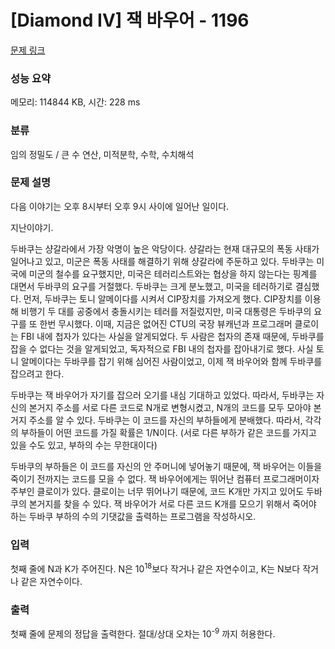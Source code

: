 # [Diamond IV] 잭 바우어 - 1196 

[문제 링크](https://www.acmicpc.net/problem/1196) 

### 성능 요약

메모리: 114844 KB, 시간: 228 ms

### 분류

임의 정밀도 / 큰 수 연산, 미적분학, 수학, 수치해석

### 문제 설명

<p>다음 이야기는 오후 8시부터 오후 9시 사이에 일어난 일이다.</p>

<p>지난이야기.</p>

<p>두바쿠는 샹갈라에서 가장 악명이 높은 악당이다. 샹갈라는 현재 대규모의 폭동 사태가 일어나고 있고, 미군은 폭동 사태를 해결하기 위해 샹갈라에 주둔하고 있다. 두바쿠는 미국에 미군의 철수를 요구했지만, 미국은 테러리스트와는 협상을 하지 않는다는 핑계를 대면서 두바쿠의 요구를 거절했다. 두바쿠는 크게 분노했고, 미국을 테러하기로 결심했다. 먼저, 두바쿠는 토니 알메이다를 시켜서 CIP장치를 가져오게 했다. CIP장치를 이용해 비행기 두 대를 공중에서 충돌시키는 테러를 저질렀지만, 미국 대통령은 두바쿠의 요구를 또 한번 무시했다. 이때, 지금은 없어진 CTU의 국장 뷰캐넌과 프로그래머 클로이는 FBI 내에 첩자가 있다는 사실을 알게되었다. 두 사람은 첩자의 존재 때문에, 두바쿠를 잡을 수 없다는 것을 알게되었고, 독자적으로 FBI 내의 첩자를 잡아내기로 했다. 사실 토니 알메이다는 두바쿠를 잡기 위해 심어진 사람이었고, 이제 잭 바우어와 함께 두바쿠를 잡으려고 한다.</p>

<p>두바쿠는 잭 바우어가 자기를 잡으러 오기를 내심 기대하고 있었다. 따라서, 두바쿠는 자신의 본거지 주소를 서로 다른 코드로 N개로 변형시켰고, N개의 코드를 모두 모아야 본거지 주소를 알 수 있다. 두바쿠는 이 코드를 자신의 부하들에게 분배했다. 따라서, 각각의 부하들이 어떤 코드를 가질 확률은 1/N이다. (서로 다른 부하가 같은 코드를 가지고 있을 수도 있고, 부하의 수는 무한대이다)</p>

<p>두바쿠의 부하들은 이 코드를 자신의 안 주머니에 넣어놓기 때문에, 잭 바우어는 이들을 죽이기 전까지는 코드를 모을 수 없다. 잭 바우어에게는 뛰어난 컴퓨터 프로그래머이자 주부인 클로이가 있다. 클로이는 너무 뛰어나기 때문에, 코드 K개만 가지고 있어도 두바쿠의 본거지를 찾을 수 있다. 잭 바우어가 서로 다른 코드 K개를 모으기 위해서 죽어야 하는 두바쿠 부하의 수의 기댓값을 출력하는 프로그램을 작성하시오.</p>

### 입력 

 <p>첫째 줄에 N과 K가 주어진다. N은 10<sup>18</sup>보다 작거나 같은 자연수이고, K는 N보다 작거나 같은 자연수이다.</p>

### 출력 

 <p>첫째 줄에 문제의 정답을 출력한다. 절대/상대 오차는 10<sup>-9</sup> 까지 허용한다.</p>

